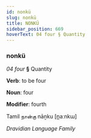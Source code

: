 ```yaml
---
id: nonkü
slug: nonkü
title: NONKÜ
sidebar_position: 669
hoverText: 04 four § Quantity
---
```


### nonkü

*04 four* **§** Quantity

**Verb**: to be four

**Noun**: four

**Modifier**: fourth

Tamil நான்கு nāṉku [n̪aːnkɯ]

*Dravidian Language Family*